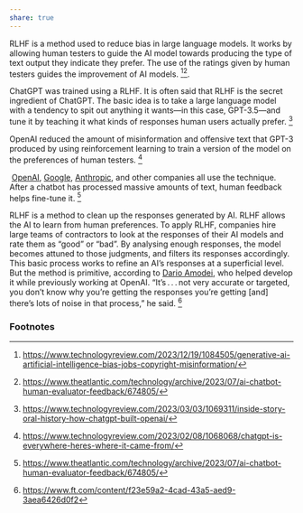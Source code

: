 ```yaml
---
share: true
---
```

RLHF is a method used to reduce bias in large language models. It works by allowing human testers to guide the AI model towards producing the type of text output they indicate they prefer. The use of the ratings given by human testers guides the improvement of AI models. [^3][^5]. 

ChatGPT was trained  using a RLHF. It is often said that RLHF is the secret ingredient of ChatGPT. The basic idea is to take a large language model with a tendency to spit out anything it wants—in this case, GPT-3.5—and tune it by teaching it what kinds of responses human users actually prefer. [^1]

OpenAI reduced the amount of misinformation and offensive text that GPT-3 produced by using reinforcement learning to train a version of the model on the preferences of human testers. [^2]

 [OpenAI](https://openai.com/research/instruction-following), [Google](https://www.deepmind.com/blog/building-safer-dialogue-agents), [Anthropic](https://www-files.anthropic.com/production/images/Model-Card-Claude-2.pdf), and other companies all use the technique. After a chatbot has processed massive amounts of text, human feedback helps fine-tune it. [^5]
  
RLHF is a method to clean up the responses generated by AI. RLHF allows the AI to learn from human preferences. To apply RLHF, companies hire large teams of contractors to look at the responses of their AI models and rate them as “good” or “bad”. By analysing enough responses, the model becomes attuned to those judgments, and filters its responses accordingly. This basic process works to refine an AI’s responses at a superficial level. But the method is primitive, according to [Dario Amodei](../Dario%20Amodei.md), who helped develop it while previously working at OpenAI. “It’s . . . not very accurate or targeted, you don’t know why you’re getting the responses you’re getting [and] there’s lots of noise in that process,” he said. [^6]

### Footnotes

[^1]: https://www.technologyreview.com/2023/03/03/1069311/inside-story-oral-history-how-chatgpt-built-openai/
[^2]: https://www.technologyreview.com/2023/02/08/1068068/chatgpt-is-everywhere-heres-where-it-came-from/
[^3]: https://www.technologyreview.com/2023/12/19/1084505/generative-ai-artificial-intelligence-bias-jobs-copyright-misinformation/
[^4]: https://www.technologyreview.com/2023/03/20/1070067/language-models-may-be-able-to-self-correct-biases-if-you-ask-them-to/
[^5]: https://www.theatlantic.com/technology/archive/2023/07/ai-chatbot-human-evaluator-feedback/674805/
[^6]: https://www.ft.com/content/f23e59a2-4cad-43a5-aed9-3aea6426d0f2